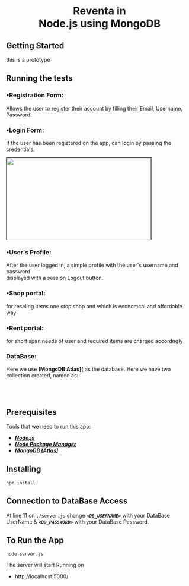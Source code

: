 <h1 align="center">
    <b>Reventa in<br> Node.js using MongoDB </b> 
<br>
</h1>


<p align="center">




## Getting Started

this is a prototype

## Running the tests

### •Registration Form:
Allows the user to register their account by filling their Email, Username, Password.


### •Login Form:
If the user has been registered on the app, can login by passing the credentials.

<img src="./docs/login.PNG" height="220" width="390" style="border: 1px solid black;">

### •User's Profile:
After the user logged in, a simple profile with the user's username and password <br>displayed with a session Logout button.

### •Shop portal:
for resellng items one stop shop and which is economcal and affordable way
### •Rent portal:
for short span needs of user and required items are charged accordngly 




### DataBase:
Here we use **[MongoDB Atlas](** as the database. Here we have two collection created, named as:



<br>
<br>

## Prerequisites
Tools that we need to run this app:

- ***[Node.js](https://nodejs.org/en/)***
- ***[Node Package Manager](https://www.npmjs.com/get-npm)***
- ***[MongoDB (Atlas)](https://www.mongodb.com/cloud/atlas)***

## Installing
```
npm install
```
## Connection to DataBase Access
At line 11 on ```./server.js``` change ***```<DB_USERNAME>```*** with your DataBase UserName & ***```<DB_PASSWORD>```*** with your DataBase Password.

## To Run the App
```
node server.js
```

The server will start Running on
+ http://localhost:5000/
</p>
